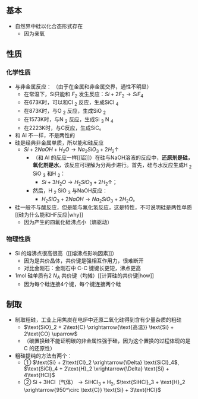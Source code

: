 ## 基本
- 自然界中硅以化合态形式存在
	- 因为亲氧
## 性质
### 化学性质
- 与非金属反应： （由于在金属和非金属交界，通性不明显）
	- 在常温下，Si只能和 $F_2$ 发生反应：$Si + 2F_2 \rightarrow SiF_4$
	- 在673K时，可以和Cl $_2$ 反应，生成SiCl $_4$
	- 在873K时，与O $_2$ 反应，生成SiO $_2$
	- 在1573K时，与N $_2$ 反应，生成Si $_3$ N $_4$
	- 在2223K时，与C反应，生成SiC。
- 和 Al 不一样，不是两性的
- 硅是经典非金属单质，所以能和硅反应 
	- $Si + 2NaOH + H_2O \rightarrow Na_2SiO_3 + 2H_2 \uparrow$  
		- （和 Al 的反应一样[[铝]]）在硅与NaOH溶液的反应中，**还原剂是硅，氧化剂是水**，该反应可理解为分两步进行。首先，硅与水反应生成H $_2$ SiO $_3$ 和H $_2$：
			- $Si + 3H_2O \rightarrow H_2SiO_3 + 2H_2 \uparrow$；  
		- 然后，H $_2$ SiO $_3$ 与NaOH反应：
			- $H_2SiO_3 + 2NaOH \rightarrow Na_2SiO_3 + 2H_2O$。
- 硅一般不与酸反应，但是能与氟化氢反应，这是特性，不可说明硅是两性单质 [[硅为什么能和HF反应|why]]
	- 因为产生的四氟化硅沸点小（熵驱动）
### 物理性质
- Si 的熔沸点很高很高（[[熔沸点影响因素]]）
	- 因为是共价晶体，共价键是强相互作用力，很难断开
	- 对比金刚石：金刚石中 C-C 键键长更短，沸点更高
- 1mol 硅单质有2 $N_A$ 共价键（均摊）[[计算硅的共价键|how]]
	- 因为每个硅连接4个键，每个键连接两个硅
## 制取
- 制取粗硅，工业上用焦炭在电炉中还原二氧化硅得到含有少量杂质的粗硅
	- $\text{SiO}_2 + 2\text{C} \xrightarrow{\text{高温}} \text{Si} + 2\text{CO} \uparrow$  
	- （碳置换硅不能证明碳的非金属性强于硅，因为这个置换的过程体现的是 C 的还原性）
- 粗硅提纯的方法有两个：  
	- ① $\text{Si} + 2\text{Cl}_2 \xrightarrow{\Delta} \text{SiCl}_4$,   $\text{SiCl}_4 + 2\text{H}_2 \xrightarrow{\Delta} \text{Si} + 4\text{HCl}$  
	- ② $\text{Si} + 3\text{HCl}$（气体）$\rightarrow \text{SiHCl}_3 + \text{H}_2$,  $\text{SiHCl}_3 + \text{H}_2 \xrightarrow{950^\circ \text{C}} \text{Si} + 3\text{HCl}$  
